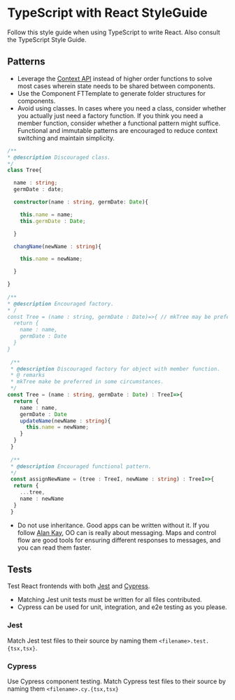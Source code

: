 # TypeScript with React StyleGuide
Follow this style guide when using TypeScript to write React. Also consult the TypeScript Style Guide.

## Patterns 
- Leverage the [Context API](https://reactjs.org/docs/context.html) instead of higher order functions to solve most cases wherein state needs to be shared between components.
- Use the Component FTTemplate to generate folder structures for components.
- Avoid using classes. In cases where you need a class, consider whether you actually just need a factory function. If you think you need a member function, consider whether a functional pattern might suffice. Functional and immutable patterns are encouraged to reduce context switching and maintain simplicity.
```typescript
/**
* @description Discouraged class.
*/
class Tree{

  name : string;
  germDate : date;

  constructor(name : string, germDate: Date){

    this.name = name;
    this.germDate : Date;

  }

  changName(newName : string){

    this.name = newName;

  }

}
 
/**
* @description Encouraged factory.
* /
const Tree = (name : string, germDate : Date)=>{ // mkTree may be preferred in some contexts
  return {
    name : name,
    germDate : Date
  }
}
 
 /**
 * @description Discouraged factory for object with member function.
 * @ remarks
 * mkTree make be preferred in some circumstances.
 */
const Tree = (name : string, germDate : Date) : TreeI=>{
  return {
    name : name,
    germDate : Date
    updateName(newName : string){
      this.name = newName;
    }
  }
 }
 
 /**
 * @description Encouraged functional pattern.
 */
 const assignNewName = (tree : TreeI, newName : string) : TreeI=>{
  return {
    ...tree,
    name : newName
  }
 }

```
- Do not use inheritance. Good apps can be written without it. If you follow [Alan Kay](https://softwareengineering.stackexchange.com/questions/264697/alan-kay-the-big-idea-is-messaging), OO can is really about messaging. Maps and control flow are good tools for ensuring different responses to messages, and you can read them faster.

## Tests
Test React frontends with both [Jest](https://jestjs.io/) and [Cypress](https://www.cypress.io/). 
- Matching Jest unit tests must be written for all files contributed.
- Cypress can be used for unit, integration, and e2e testing as you please.

### Jest
Match Jest test files to their source by naming them `<filename>.test.{tsx,tsx}`.

### Cypress 
Use Cypress component testing. Match Cypress test files to their source by naming them `<filename>.cy.{tsx,tsx}`
